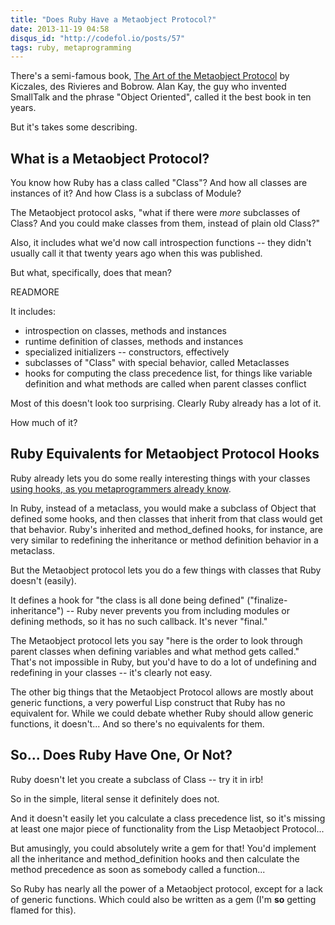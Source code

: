 ```yaml
---
title: "Does Ruby Have a Metaobject Protocol?"
date: 2013-11-19 04:58
disqus_id: "http://codefol.io/posts/57"
tags: ruby, metaprogramming
---
```

There's a semi-famous book, <a href="http://en.wikipedia.org/wiki/The_Art_of_the_Metaobject_Protocol">The Art of the Metaobject Protocol</a> by Kiczales, des Rivieres and Bobrow. Alan Kay, the guy who invented SmallTalk and the phrase "Object Oriented", called it the best book in ten years.

But it's takes some describing.

## What is a Metaobject Protocol?

You know how Ruby has a class called "Class"? And how all classes are instances of it? And how Class is a subclass of Module?

The Metaobject protocol asks, "what if there were *more* subclasses of Class? And you could make classes from them, instead of plain old Class?"

Also, it includes what we'd now call introspection functions -- they didn't usually call it that twenty years ago when this was published.

But what, specifically, does that mean?

READMORE

It includes:

* introspection on classes, methods and instances
* runtime definition of classes, methods and instances
* specialized initializers -- constructors, effectively
* subclasses of "Class" with special behavior, called Metaclasses
* hooks for computing the class precedence list, for things like variable definition and what methods are called when parent classes conflict

Most of this doesn't look too surprising. Clearly Ruby already has a lot of it.

How much of it?

## Ruby Equivalents for Metaobject Protocol Hooks

Ruby already lets you do some really interesting things with your classes <a href="http://codefol.io/posts/What-Hooks-does-Ruby-have-for-Metaprogramming">using hooks, as you metaprogrammers already know</a>.

In Ruby, instead of a metaclass, you would make a subclass of Object that defined some hooks, and then classes that inherit from that class would get that behavior. Ruby's inherited and method_defined hooks, for instance, are very similar to redefining the inheritance or method definition behavior in a metaclass.

But the Metaobject protocol lets you do a few things with classes that Ruby doesn't (easily).

It defines a hook for "the class is all done being defined" ("finalize-inheritance") -- Ruby never prevents you from including modules or defining methods, so it has no such callback. It's never "final."

The Metaobject protocol lets you say "here is the order to look through parent classes when defining variables and what method gets called." That's not impossible in Ruby, but you'd have to do a lot of undefining and redefining in your classes -- it's clearly not easy.

The other big things that the Metaobject Protocol allows are mostly about generic functions, a very powerful Lisp construct that Ruby has no equivalent for. While we could debate whether Ruby should allow generic functions, it doesn't... And so there's no equivalents for them.

## So... Does Ruby Have One, Or Not?

Ruby doesn't let you create a subclass of Class -- try it in irb!

So in the simple, literal sense it definitely does not.

And it doesn't easily let you calculate a class precedence list, so it's missing at least one major piece of functionality from the Lisp Metaobject Protocol...

But amusingly, you could absolutely write a gem for that! You'd implement all the inheritance and method_definition hooks and then calculate the method precedence as soon as somebody called a function...

So Ruby has nearly all the power of a Metaobject protocol, except for a lack of generic functions. Which could also be written as a gem (I'm <b>so</b> getting flamed for this).

